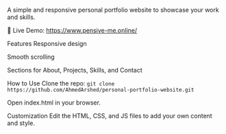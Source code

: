 A simple and responsive personal portfolio website to showcase your work and skills.

🔗 Live Demo: https://www.pensive-me.online/

Features
Responsive design

Smooth scrolling

Sections for About, Projects, Skills, and Contact

How to Use
Clone the repo:
`git clone https://github.com/AhmedArshed/personal-portfolio-website.git`

Open index.html in your browser.

Customization
Edit the HTML, CSS, and JS files to add your own content and style.
